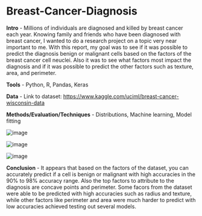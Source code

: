 # Breast-Cancer-Diagnosis

**Intro** - Millions of individuals are diagnosed and killed by breast cancer each year. Knowing family and friends who have been diagnosed with breast cancer, I wanted to do a research project on a topic very near important to me. With this report, my goal was to see if it was possible to predict the diagnosis benign or malignant cells based on the factors of the breast cancer cell neuclei. Also it was to see what factors most impact the diagnosis and if it was possible to predict the other factors such as texture, area, and perimeter.

**Tools** - Python, R, Pandas, Keras

**Data** - Link to dataset: https://www.kaggle.com/uciml/breast-cancer-wisconsin-data

**Methods/Evaluation/Techniques** - Distributions, Machine learning, Model fitting

![image](https://user-images.githubusercontent.com/48418677/117588471-7b77fc80-b0f1-11eb-8cb5-4fdf797512e2.png)

![image](https://user-images.githubusercontent.com/48418677/117588434-3e136f00-b0f1-11eb-95c1-8ad98d7d49f6.png)

![image](https://user-images.githubusercontent.com/48418677/117588497-a6625080-b0f1-11eb-8bfc-7dc67d5b2032.png)

**Conclusion** - It appears that based on the factors of the dataset, you can accurately predict if a cell is benign or malignant with high accuracies in the 90% to 98% accuracy range. Also the top factors to attribute to the diagnosis are concave points and perimeter. Some facors from the dataset were able to be predicted with high accuracies such as radius and texture, while other factors like perimeter and area were much harder to predict with low accuracies achieved testing out several models.
